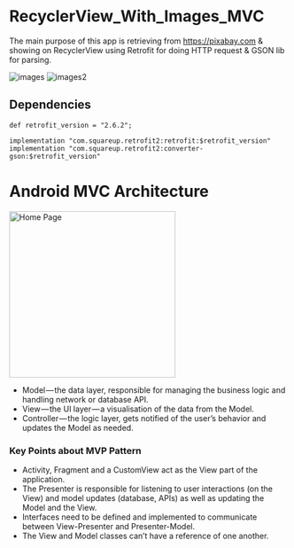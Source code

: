 # RecyclerView_With_Images_MVC

The main purpose of this app is retrieving from https://pixabay.com & showing on RecyclerView using Retrofit for doing HTTP request & GSON lib for parsing.

![images](https://user-images.githubusercontent.com/10658016/65835672-d1c26e00-e306-11e9-86ad-b925839a6d6b.png)
![images2](https://user-images.githubusercontent.com/10658016/65835673-d25b0480-e306-11e9-81e9-918365672e6a.png)

## Dependencies

```
def retrofit_version = "2.6.2";

implementation "com.squareup.retrofit2:retrofit:$retrofit_version"
implementation "com.squareup.retrofit2:converter-gson:$retrofit_version"

```
# Android MVC Architecture 

<p align="left">
  <img src="https://user-images.githubusercontent.com/10658016/66260485-dd1d0a00-e7dc-11e9-9f31-bee1201edf47.png?raw=true" alt="Home Page" width="300"/>
</p>


* Model — the data layer, responsible for managing the business logic and handling network or database API.
* View — the UI layer — a visualisation of the data from the Model.
* Controller — the logic layer, gets notified of the user’s behavior and updates the Model as needed.


### Key Points about MVP Pattern

* Activity, Fragment and a CustomView act as the View part of the application.
* The Presenter is responsible for listening to user interactions (on the View) and model updates (database, APIs) as well as   updating the Model and the View.
* Interfaces need to be defined and implemented to communicate between View-Presenter and Presenter-Model.
* The View and Model classes can’t have a reference of one another.

